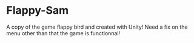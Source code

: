 ﻿# Flappy-Sam
A copy of the game flappy bird and created with Unity!
Need a fix on the menu other than that the game is functionnal! 
